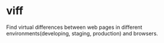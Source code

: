 viff
====

Find virtual differences between web pages in different environments(developing, staging, production) and browsers.
